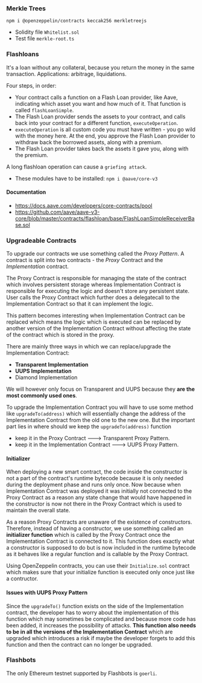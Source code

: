 ### Merkle Trees

`npm i @openzeppelin/contracts keccak256 merkletreejs`

- Solidity file `Whitelist.sol`
- Test file `merkle-root.ts`

### Flashloans

It's a loan without any collateral, because you return the money in the same transaction.
Applications: arbitrage, liquidations.

Four steps, in order:

- Your contract calls a function on a Flash Loan provider, like Aave, indicating which asset you want and how much of it. That function is called `flashLoanSimple`.
- The Flash Loan provider sends the assets to your contract, and calls back into your contract for a different function, `executeOperation`.
- `executeOperation` is all custom code you must have written - you go wild with the money here. At the end, you approve the Flash Loan provider to withdraw back the borrowed assets, along with a premium.
- The Flash Loan provider takes back the assets it gave you, along with the premium.
 
A long flashloan operation can cause a `griefing attack`.

- These modules have to be installed: `npm i @aave/core-v3`

#### Documentation

- https://docs.aave.com/developers/core-contracts/pool
- https://github.com/aave/aave-v3-core/blob/master/contracts/flashloan/base/FlashLoanSimpleReceiverBase.sol


### Upgradeable Contracts

To upgrade our contracts we use something called the *Proxy Pattern*. A contract is split into two contracts - the *Proxy* Contract and the *Implementation* contract.

The Proxy Contract is responsible for managing the state of the contract which involves persistent storage whereas Implementation Contract is responsible for executing the logic and doesn't store any persistent state. User calls the Proxy Contract which further does a delegatecall to the Implementation Contract so that it can implement the logic.

This pattern becomes interesting when Implementation Contract can be replaced which means the logic which is executed can be replaced by another version of the Implementation Contract without affecting the state of the contract which is stored in the proxy.

There are mainly three ways in which we can replace/upgrade the Implementation Contract:

- **Transparent Implementation**
- **UUPS Implementation**
- Diamond Implementation

We will however only focus on Transparent and UUPS because they **are the most commonly used ones**.

To upgrade the Implementation Contract you will have to use some method like `upgradeTo(address)` which will essentially change the address of the Implementation Contract from the old one to the new one.
But the important part lies in where should we keep the `upgradeTo(address)` function 
- keep it in the Proxy Contract ---> Transparent Proxy Pattern. 
- keep it in the Implementation Contract ---> UUPS Proxy Pattern. 

#### Initializer

When deploying a new smart contract, the code inside the constructor is not a part of the contract's runtime bytecode because it is only needed during the deployment phase and runs only once. Now because when Implementation Contract was deployed it was initially not connected to the Proxy Contract as a reason any state change that would have happened in the constructor is now not there in the Proxy Contract which is used to maintain the overall state.

As a reason Proxy Contracts are unaware of the existence of constructors. Therefore, instead of having a constructor, we use something called an **initializer function** which is called by the Proxy Contract once the Implementation Contract is connected to it. This function does exactly what a constructor is supposed to do but is now included in the runtime bytecode as it behaves like a regular function and is callable by the Proxy Contract.

Using OpenZeppelin contracts, you can use their `Initialize.sol` contract which makes sure that your initialize function is executed only once just like a contructor.

#### Issues with UUPS Proxy Pattern

Since the `upgradeTo()` function exists on the side of the Implementation contract, the developer has to worry about the implementation of this function which may sometimes be complicated and because more code has been added, it increases the possibility of attacks. 
**This function also needs to be in all the versions of the Implementation Contract** which are upgraded which introduces a risk if maybe the developer forgets to add this function and then the contract can no longer be upgraded.


### Flashbots

The only Ethereum testnet supported by Flashbots is `goerli`.

